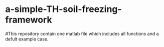 # a-simple-TH-soil-freezing-framework
#This repository contain one matlab file which includes all functions and a defult example case. 
